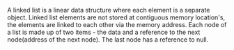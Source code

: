 A linked list is a linear data structure where each element is a separate object. 
Linked list elements are not stored at contiguous memory location's, the elements are linked to each other via the memory address.
Each node of a list is made up of two items - the data and a reference to the next node(address of the next node).
The last node has a reference to null.
